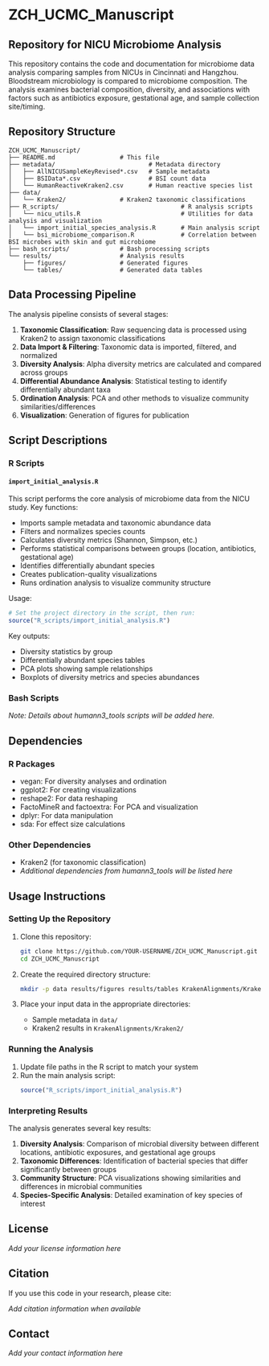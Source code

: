 # ZCH_UCMC_Manuscript

## Repository for NICU Microbiome Analysis

This repository contains the code and documentation for microbiome data analysis comparing samples from NICUs in Cincinnati and Hangzhou. Bloodstream microbiology is compared to microbiome composition. The analysis examines bacterial composition, diversity, and associations with factors such as antibiotics exposure, gestational age, and sample collection site/timing. 

## Repository Structure

```
ZCH_UCMC_Manuscript/
├── README.md                  # This file
├── metadata/                          # Metadata directory
│   ├── AllNICUSampleKeyRevised*.csv   # Sample metadata
│   ├── BSIData*.csv                   # BSI count data
│   └── HumanReactiveKraken2.csv       # Human reactive species list
├── data/                        
│   └── Kraken2/               # Kraken2 taxonomic classifications
├── R_scripts/                                  # R analysis scripts
│   └── nicu_utils.R                            # Utilities for data analysis and visualization
│   └── import_initial_species_analysis.R       # Main analysis script
│   └── bsi_microbiome_comparison.R             # Correlation between BSI microbes with skin and gut microbiome
├── bash_scripts/              # Bash processing scripts
└── results/                   # Analysis results 
    ├── figures/               # Generated figures
    └── tables/                # Generated data tables
```

## Data Processing Pipeline

The analysis pipeline consists of several stages:

1. **Taxonomic Classification**: Raw sequencing data is processed using Kraken2 to assign taxonomic classifications
2. **Data Import & Filtering**: Taxonomic data is imported, filtered, and normalized
3. **Diversity Analysis**: Alpha diversity metrics are calculated and compared across groups
4. **Differential Abundance Analysis**: Statistical testing to identify differentially abundant taxa
5. **Ordination Analysis**: PCA and other methods to visualize community similarities/differences
6. **Visualization**: Generation of figures for publication

## Script Descriptions

### R Scripts

#### `import_initial_analysis.R`

This script performs the core analysis of microbiome data from the NICU study. Key functions:

- Imports sample metadata and taxonomic abundance data
- Filters and normalizes species counts
- Calculates diversity metrics (Shannon, Simpson, etc.)
- Performs statistical comparisons between groups (location, antibiotics, gestational age)
- Identifies differentially abundant species
- Creates publication-quality visualizations
- Runs ordination analysis to visualize community structure

Usage:
```R
# Set the project directory in the script, then run:
source("R_scripts/import_initial_analysis.R")
```

Key outputs:
- Diversity statistics by group
- Differentially abundant species tables
- PCA plots showing sample relationships
- Boxplots of diversity metrics and species abundances

### Bash Scripts

*Note: Details about humann3_tools scripts will be added here.*

## Dependencies

### R Packages
- vegan: For diversity analyses and ordination
- ggplot2: For creating visualizations
- reshape2: For data reshaping
- FactoMineR and factoextra: For PCA and visualization
- dplyr: For data manipulation
- sda: For effect size calculations

### Other Dependencies
- Kraken2 (for taxonomic classification)
- *Additional dependencies from humann3_tools will be listed here*

## Usage Instructions

### Setting Up the Repository

1. Clone this repository:
   ```bash
   git clone https://github.com/YOUR-USERNAME/ZCH_UCMC_Manuscript.git
   cd ZCH_UCMC_Manuscript
   ```

2. Create the required directory structure:
   ```bash
   mkdir -p data results/figures results/tables KrakenAlignments/Kraken2 R_scripts bash_scripts
   ```

3. Place your input data in the appropriate directories:
   - Sample metadata in `data/`
   - Kraken2 results in `KrakenAlignments/Kraken2/`

### Running the Analysis

1. Update file paths in the R script to match your system
2. Run the main analysis script:
   ```R
   source("R_scripts/import_initial_analysis.R")
   ```

### Interpreting Results

The analysis generates several key results:

1. **Diversity Analysis**: Comparison of microbial diversity between different locations, antibiotic exposures, and gestational age groups
2. **Taxonomic Differences**: Identification of bacterial species that differ significantly between groups
3. **Community Structure**: PCA visualizations showing similarities and differences in microbial communities
4. **Species-Specific Analysis**: Detailed examination of key species of interest

## License

*Add your license information here*

## Citation

If you use this code in your research, please cite:

*Add citation information when available*

## Contact

*Add your contact information here*
